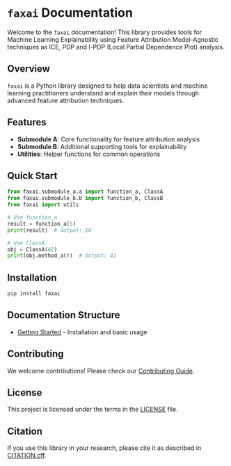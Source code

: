 # `faxai` Documentation

Welcome to the `faxai` documentation!
This library provides tools for Machine Learning Explainability using Feature Attribution Model-Agnostic techniques as ICE, PDP and l-PDP (Local Partial Dependence Plot) analysis.

## Overview

`faxai` is a Python library designed to help data scientists and machine learning practitioners understand and explain their models through advanced feature attribution techniques.

## Features

- **Submodule A**: Core functionality for feature attribution analysis
- **Submodule B**: Additional supporting tools for explainability
- **Utilities**: Helper functions for common operations

## Quick Start

```python
from faxai.submodule_a.a import function_a, ClassA
from faxai.submodule_b.b import function_b, ClassB
from faxai import utils

# Use function_a
result = function_a(5)
print(result)  # Output: 10

# Use ClassA
obj = ClassA(42)
print(obj.method_a())  # Output: 42
```

## Installation

```bash
pip install faxai
```

## Documentation Structure

- [Getting Started](getting-started.md) - Installation and basic usage

## Contributing

We welcome contributions! Please check our [Contributing Guide](https://github.com/jparisu/faxai/blob/main/CONTRIBUTING.md).

## License

This project is licensed under the terms in the [LICENSE](https://github.com/jparisu/faxai/blob/main/LICENSE) file.

## Citation

If you use this library in your research, please cite it as described in [CITATION.cff](https://github.com/jparisu/faxai/blob/main/CITATION.cff).
